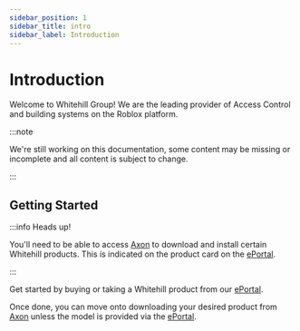 ```yaml
---
sidebar_position: 1
sidebar_title: intro
sidebar_label: Introduction
---
```


# Introduction

Welcome to Whitehill Group! We are the leading provider of Access Control and building systems on the Roblox platform.

:::note

We're still working on this documentation, some content may be missing or incomplete and all content is subject to change.

:::

## Getting Started

:::info Heads up!

You'll need to be able to access [Axon](https://axon.whitehill.club) to download and install certain Whitehill products. This is indicated on the product card on the [ePortal](https://www.roblox.com/games/13188104119/Whitehill-ePortal).

:::

Get started by buying or taking a Whitehill product from our [ePortal](https://www.roblox.com/games/13188104119/Whitehill-ePortal).

Once done, you can move onto downloading your desired product from [Axon](https://axon.whitehill.club) unless the model is provided via the [ePortal](https://www.roblox.com/games/13188104119/Whitehill-ePortal).
